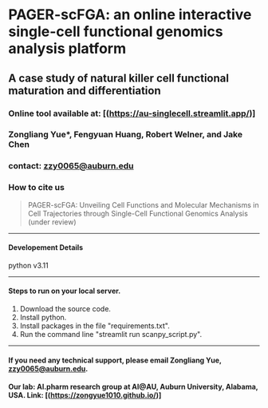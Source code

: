 # PAGER-scFGA: an online interactive single-cell functional genomics analysis platform
## A case study of natural killer cell functional maturation and differentiation

### Online tool available at: [(https://au-singlecell.streamlit.app/)]

### Zongliang Yue*, Fengyuan Huang, Robert Welner, and Jake Chen
### contact: zzy0065@auburn.edu

### How to cite us
> PAGER-scFGA: Unveiling Cell Functions and Molecular Mechanisms in Cell Trajectories through Single-Cell Functional Genomics Analysis (under review)

---

#### Developement Details

python v3.11

---

#### Steps to run on your local server.
1. Download the source code.
2. Install python.
3. Install packages in the file "requirements.txt".
4. Run the command line "streamlit run scanpy_script.py".

---

#### If you need any technical support, please email Zongliang Yue, zzy0065@auburn.edu.

#### Our lab: AI.pharm research group at AI@AU, Auburn University, Alabama, USA. Link: [(https://zongyue1010.github.io/)]
 